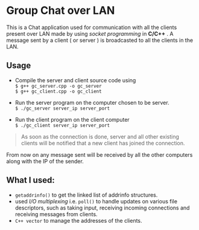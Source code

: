# Group Chat over LAN

This is a Chat application used for communication with all the clients
present over LAN made by using *socket programming* in **C/C++** . A message sent by a client ( or server  ) is broadcasted 
to all the clients in the LAN.

## Usage

 - Compile the server and client source code using  
    	`$ g++ gc_server.cpp -o gc_server`  
	`$ g++ gc_client.cpp -o gc_client`
 
 - Run the server program on the computer chosen to be server.  
	`$ ./gc_server server_ip server_port`
 
 - Run the client program on the client computer  
	`$ ./gc_client server_ip server_port`
 
> As soon as the connection is done, server and all other existing clients will be notified that a new client has joined the connection.
  
  From now on any message sent will be received by all the other computers
  along with the IP of the sender.

## What I used:

 - `getaddrinfo()` to get the linked list of addrinfo structures.
 - used *I/O multiplexing* i.e. `poll()` to handle updates on various file descriptors, such as taking input, receiving incoming connections and
 receiving messages from clients.
 - `C++ vector` to manage the addresses of the clients.

